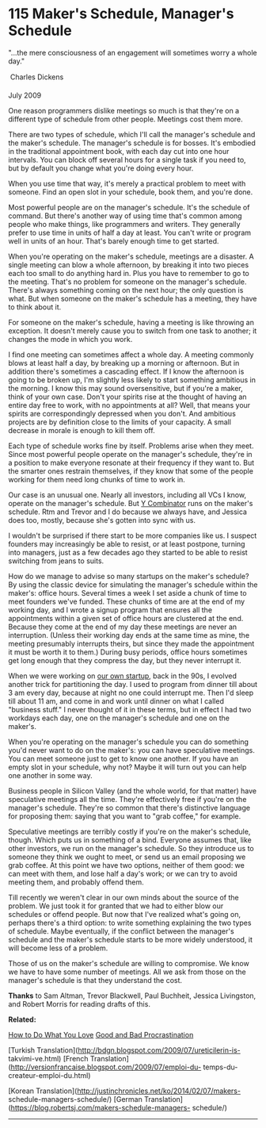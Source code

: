 # 115 Maker's Schedule, Manager's Schedule 


  
 
  
 "...the mere consciousness of an engagement will sometimes worry a whole day."   
  
  Charles Dickens   
  
 July 2009   
  
 One reason programmers dislike meetings so much is that they're on a different type of schedule from other people. Meetings cost them more.   
  
 There are two types of schedule, which I'll call the manager's schedule and the maker's schedule. The manager's schedule is for bosses. It's embodied in the traditional appointment book, with each day cut into one hour intervals. You can block off several hours for a single task if you need to, but by default you change what you're doing every hour.   
  
 When you use time that way, it's merely a practical problem to meet with someone. Find an open slot in your schedule, book them, and you're done.   
  
 Most powerful people are on the manager's schedule. It's the schedule of command. But there's another way of using time that's common among people who make things, like programmers and writers. They generally prefer to use time in units of half a day at least. You can't write or program well in units of an hour. That's barely enough time to get started.   
  
 When you're operating on the maker's schedule, meetings are a disaster. A single meeting can blow a whole afternoon, by breaking it into two pieces each too small to do anything hard in. Plus you have to remember to go to the meeting. That's no problem for someone on the manager's schedule. There's always something coming on the next hour; the only question is what. But when someone on the maker's schedule has a meeting, they have to think about it.   
  
 For someone on the maker's schedule, having a meeting is like throwing an exception. It doesn't merely cause you to switch from one task to another; it changes the mode in which you work.   
  
 I find one meeting can sometimes affect a whole day. A meeting commonly blows at least half a day, by breaking up a morning or afternoon. But in addition there's sometimes a cascading effect. If I know the afternoon is going to be broken up, I'm slightly less likely to start something ambitious in the morning. I know this may sound oversensitive, but if you're a maker, think of your own case. Don't your spirits rise at the thought of having an entire day free to work, with no appointments at all? Well, that means your spirits are correspondingly depressed when you don't. And ambitious projects are by definition close to the limits of your capacity. A small decrease in morale is enough to kill them off.   
  
 Each type of schedule works fine by itself. Problems arise when they meet. Since most powerful people operate on the manager's schedule, they're in a position to make everyone resonate at their frequency if they want to. But the smarter ones restrain themselves, if they know that some of the people working for them need long chunks of time to work in.   
  
 Our case is an unusual one. Nearly all investors, including all VCs I know, operate on the manager's schedule. But [Y Combinator](http://ycombinator.com) runs on the maker's schedule. Rtm and Trevor and I do because we always have, and Jessica does too, mostly, because she's gotten into sync with us.   
  
 I wouldn't be surprised if there start to be more companies like us. I suspect founders may increasingly be able to resist, or at least postpone, turning into managers, just as a few decades ago they started to be able to resist switching from jeans to suits.   
  
 How do we manage to advise so many startups on the maker's schedule? By using the classic device for simulating the manager's schedule within the maker's: office hours. Several times a week I set aside a chunk of time to meet founders we've funded. These chunks of time are at the end of my working day, and I wrote a signup program that ensures all the appointments within a given set of office hours are clustered at the end. Because they come at the end of my day these meetings are never an interruption. (Unless their working day ends at the same time as mine, the meeting presumably interrupts theirs, but since they made the appointment it must be worth it to them.) During busy periods, office hours sometimes get long enough that they compress the day, but they never interrupt it.   
  
 When we were working on [our own startup](start.html), back in the 90s, I evolved another trick for partitioning the day. I used to program from dinner till about 3 am every day, because at night no one could interrupt me. Then I'd sleep till about 11 am, and come in and work until dinner on what I called "business stuff." I never thought of it in these terms, but in effect I had two workdays each day, one on the manager's schedule and one on the maker's.   
  
 When you're operating on the manager's schedule you can do something you'd never want to do on the maker's: you can have speculative meetings. You can meet someone just to get to know one another. If you have an empty slot in your schedule, why not? Maybe it will turn out you can help one another in some way.   
  
 Business people in Silicon Valley (and the whole world, for that matter) have speculative meetings all the time. They're effectively free if you're on the manager's schedule. They're so common that there's distinctive language for proposing them: saying that you want to "grab coffee," for example.   
  
 Speculative meetings are terribly costly if you're on the maker's schedule, though. Which puts us in something of a bind. Everyone assumes that, like other investors, we run on the manager's schedule. So they introduce us to someone they think we ought to meet, or send us an email proposing we grab coffee. At this point we have two options, neither of them good: we can meet with them, and lose half a day's work; or we can try to avoid meeting them, and probably offend them.   
  
 Till recently we weren't clear in our own minds about the source of the problem. We just took it for granted that we had to either blow our schedules or offend people. But now that I've realized what's going on, perhaps there's a third option: to write something explaining the two types of schedule. Maybe eventually, if the conflict between the manager's schedule and the maker's schedule starts to be more widely understood, it will become less of a problem.   
  
 Those of us on the maker's schedule are willing to compromise. We know we have to have some number of meetings. All we ask from those on the manager's schedule is that they understand the cost.   
  
 
  
 
  
 
  
 
  
 **Thanks** to Sam Altman, Trevor Blackwell, Paul Buchheit, Jessica Livingston, and Robert Morris for reading drafts of this.   
  
 
  
 
  
 **Related:**   
  
 
  
 
  
 
  
 [How to Do What You Love](love.html)   [Good and Bad Procrastination](procrastination.html)   
  
 [Turkish Translation](http://bdgn.blogspot.com/2009/07/ureticilerin-is- takvimi-ve.html)   [French Translation](http://versionfrancaise.blogspot.com/2009/07/emploi-du- temps-du-createur-emploi-du.html)   
  
 [Korean Translation](http://justinchronicles.net/ko/2014/02/07/makers- schedule-managers-schedule/)   [German Translation](https://blog.robertsj.com/makers-schedule-managers- schedule/)   
  
 
  
 
  
 
  
 

 
* * *
 

 

